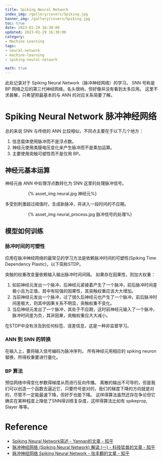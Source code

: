 ```yaml
---
title: Spiking Neural Network
index_img: /gallery/covers/Spiking.jpg
banner_img: /gallery/covers/Spiking.jpg
toc: true
date: 2023-01-29 16:30:00
updated: 2023-01-29 16:30:00
category:
- Machine Learning
tags:
- neural-network
- machine-learning
- spiking-neural-network

math: true
---
```

<!-- omit in toc -->

此处记录对于 Spiking Neural Network（脉冲神经网络）的学习。
SNN 号称是 BP 网络之后的第三代神经网络，名头很响，但好像并没有看到太多应用。
这里不求甚解，只希望把最基本的与 ANN 的对应关系简要了解。

<!-- more -->

#  Spiking Neural Network 脉冲神经网络

总的来说 SNN 与传统的 ANN 比较相似，不同点主要在于以下几个地方：
1. 信息载体使用脉冲而不是浮点数。
2. 神经元使用类膜电压变化来产生脉冲而不是乘加运算。
3. 主要使用突触可塑性而不是仅用 BP。

## 神经元基本运算

神经元由 ANN 中处理浮点数转化为 SNN 这里的处理脉冲信号。
<div style="width:70%;margin:auto">{% asset_img neural.jpg 神经元%}</div>

多受到刺激超过阈值时，生成新脉冲，并进入一段时间的不应期。
<div style="width:70%;margin:auto">{% asset_img neural_process.jpg 脉冲信号的处理%}</div>

## 模型如何训练

### 脉冲时间的可塑性

应用在脉冲神经网络的最常见的学习方法是依赖脉冲时间的可塑性(Spiking Time Dependency Plastic)，以下简称STDP。

突触的权重改变量依赖输入输出脉冲时间间隔。
如果存在因果性，则加大权重：
1. 如前神经元发出一个脉冲，后神经元紧接着产生了一个脉冲，前后脉冲时间差极小且为正值，其中有较强的因果性，其突触权重应该大大增加。
2. 当前神经元发出一个脉冲，过了很久后神经元也产生了一个脉冲，前后脉冲时间差极大，则其中因果关系不明显，突触权重不变化。
3. 当后神经元发出了一个脉冲，其处于不应期，这时前神经元输入了一个脉冲，脉冲时间差为负，其非因果，突触权重应大大减小。

在STDP中没有涉及到任何标签、误差信息，这是一种非监督学习。

### ANN 到 SNN 的转换

在输入上，要将输入信号编码为脉冲序列。
所有神经元用相应的 spiking neuron 替换，所得权重要进行量化。

### BP 算法

预估网络中得变化参数得梯度从而进行反向传播。
离散的输出不可导的，但是我们可以创造一个函数去逼近它，只要符号是对的，我们的梯度下降的方向就是对的，尽管不一定能最速下降，但好歹也能下降。
这样得算法虽然还存在争论但它确实在某种程度上降低了SNN得训练复杂度，这样得算法比如有 spikeprop, Slayer 等等。

# Reference

- [Spiking Neural Network简述 - Yannan的文章 - 知乎](https://zhuanlan.zhihu.com/p/260539428)
- [脉冲神经网络 (Spiking Neural Network) 解读 (一) - 科技猛兽的文章 - 知乎](https://zhuanlan.zhihu.com/p/416187474)
- [脉冲神经网络 Spiking Neural Network - 张丰麒的文章 - 知乎](https://zhuanlan.zhihu.com/p/485170683)

